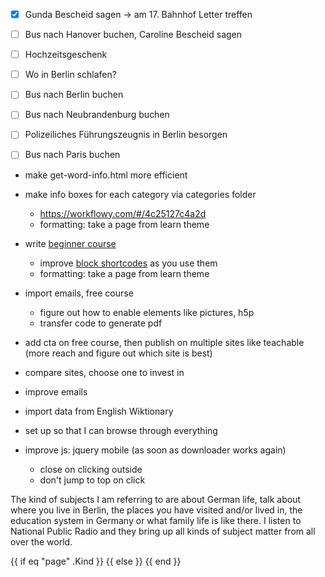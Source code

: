 - [x] Gunda Bescheid sagen -> am 17. Bahnhof Letter treffen
- [ ] Bus nach Hanover buchen, Caroline Bescheid sagen
- [ ] Hochzeitsgeschenk
- [ ] Wo in Berlin schlafen?
- [ ] Bus nach Berlin buchen
- [ ] Bus nach Neubrandenburg buchen
- [ ] Polizeiliches Führungszeugnis in Berlin besorgen
- [ ] Bus nach Paris buchen


- make get-word-info.html more efficient
- make info boxes for each category via categories folder
   - https://workflowy.com/#/4c25127c4a2d
   - formatting: take a page from learn theme
- write [beginner course](https://workflowy.com/#/9f92ea0ffc1a)
  - improve [block shortcodes](https://workflowy.com/#/ed7893496de8) as you use them
   - formatting: take a page from learn theme
- import emails, free course
  - figure out how to enable elements like pictures, h5p
  - transfer code to generate pdf
- add cta on free course, then publish on multiple sites like teachable (more reach and figure out which site is best)
- compare sites, choose one to invest in
- improve emails


- import data from English Wiktionary
- set up so that I can browse through everything

- improve js: jquery mobile (as soon as downloader works again)
  - close on clicking outside
  - don't jump to top on click

 The kind of subjects I am referring to are about German life, talk about where you live in Berlin, the places you have visited and/or lived in, the education system in Germany or what family life is like there.  I listen to National Public Radio and they bring up all kinds of subject matter from all over the world.


{{ if eq "page" .Kind }}
{{ else }}
{{ end }}